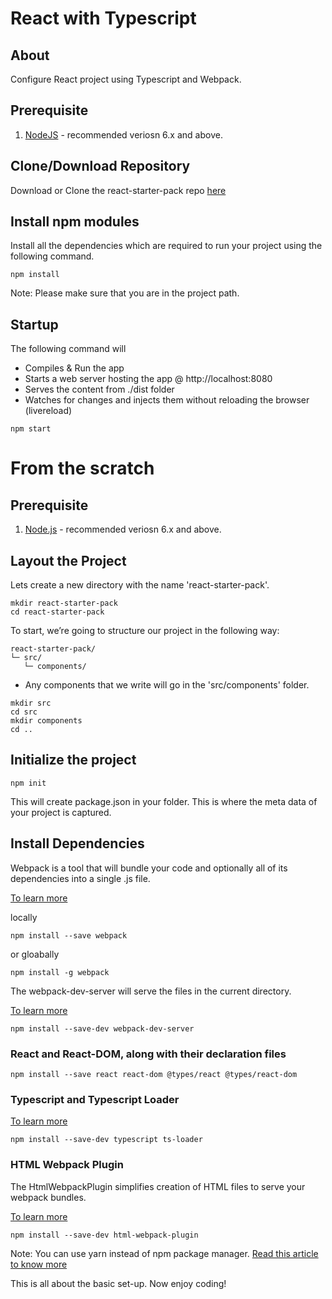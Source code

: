 # React with Typescript

## About

Configure React project using Typescript and Webpack.

## Prerequisite

1. [NodeJS](http://www.nodejs.org/) - recommended veriosn 6.x and above.

## Clone/Download Repository

Download or Clone the react-starter-pack repo [here](https://github.com/sendray/react-starter-pack)

## Install **npm** modules

Install all the dependencies which are required to run your project using the following command.

```
npm install
```

Note: Please make sure that you are in the project path. 

## Startup

The following command will

* Compiles & Run the app
* Starts a web server hosting the app @ http://localhost:8080
* Serves the content from ./dist folder
* Watches for changes and injects them without reloading the browser (livereload)

```
npm start
```

# From the scratch 

## Prerequisite

1. [Node.js](http://www.nodejs.org/) - recommended veriosn 6.x and above.

## Layout the Project

Lets create a new directory with the name 'react-starter-pack'.

```
mkdir react-starter-pack 
cd react-starter-pack
``` 

To start, we’re going to structure our project in the following way:

```
react-starter-pack/
└─ src/
   └─ components/
```

* Any components that we write will go in the 'src/components' folder.

```
mkdir src
cd src
mkdir components
cd ..
```

## Initialize the project

```
npm init
```

This will create package.json in your folder. This is where the meta data of your project is captured.

## Install Dependencies

Webpack is a tool that will bundle your code and optionally all of its dependencies into a single .js file.

[To learn more](https://webpack.js.org/concepts/)

locally

```
npm install --save webpack 
```

or gloabally

```
npm install -g webpack
```

The webpack-dev-server will serve the files in the current directory.

[To learn more](https://webpack.js.org/configuration/dev-server/)

```
npm install --save-dev webpack-dev-server
```

### React and React-DOM, along with their declaration files

```
npm install --save react react-dom @types/react @types/react-dom
```

### Typescript and Typescript Loader

[To learn more](https://www.typescriptlang.org/)

```
npm install --save-dev typescript ts-loader
```

### HTML Webpack Plugin

The HtmlWebpackPlugin simplifies creation of HTML files to serve your webpack bundles.

[To learn more](https://webpack.js.org/plugins/html-webpack-plugin/)

```
npm install --save-dev html-webpack-plugin
```

Note: You can use yarn instead of npm package manager.
[Read this article to know more](https://medium.com/@justin.pathrose/configure-react-project-using-typescript-and-webpack-f69faee3e915)


This is all about the basic set-up. Now enjoy coding!